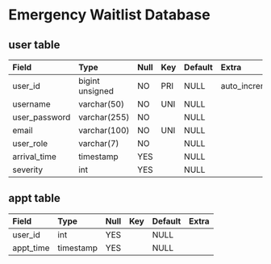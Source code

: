 # Emergency Waitlist Database

## user table

|Field|Type|Null|Key|Default|Extra|
|:----|:----|:----|:----|:----|:----|
|user_id|bigint unsigned|NO|PRI|NULL|auto_increment|
|username|varchar(50)|NO|UNI|NULL| |
|user_password|varchar(255)|NO| |NULL| |
|email|varchar(100)|NO|UNI|NULL| |
|user_role|varchar(7)|NO| |NULL| |
|arrival_time|timestamp|YES| |NULL| |
|severity|int|YES| |NULL| |

## appt table

|Field|Type|Null|Key|Default|Extra|
|:----|:----|:----|:----|:----|:----|
|user_id|int|YES| |NULL| |
|appt_time|timestamp|YES| |NULL| |
